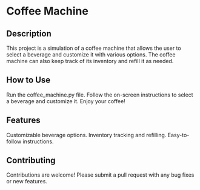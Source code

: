 # Coffee Machine

## Description
This project is a simulation of a coffee machine that allows the user to select a beverage and customize it with various options. The coffee machine can also keep track of its inventory and refill it as needed.

## How to Use
Run the coffee_machine.py file.
Follow the on-screen instructions to select a beverage and customize it.
Enjoy your coffee!

## Features
Customizable beverage options.
Inventory tracking and refilling.
Easy-to-follow instructions.

## Contributing
Contributions are welcome! Please submit a pull request with any bug fixes or new features.
